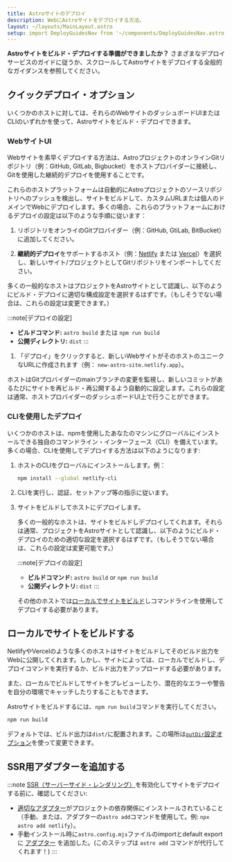 ```yaml
---
title: Astroサイトのデプロイ
description: WebにAstroサイトをデプロイする方法。
layout: ~/layouts/MainLayout.astro
setup: import DeployGuidesNav from '~/components/DeployGuidesNav.astro';
---
```

**Astroサイトをビルド・デプロイする準備ができましたか？** さまざまなデプロイサービスのガイドに従うか、スクロールしてAstroサイトをデプロイする全般的なガイダンスを参照してください。

<DeployGuidesNav />

## クイックデプロイ・オプション

いくつかのホストに対しては、それらのWebサイトのダッシュボードUIまたはCLIのいずれかを使って、Astroサイトをビルド・デプロイできます。

### WebサイトUI

Webサイトを素早くデプロイする方法は、AstroプロジェクトのオンラインGitリポジトリ（例：GitHub, GitLab, Bigbucket）をホストプロバイダーに接続し、Gitを使用した継続的デプロイを使用することです。

これらのホストプラットフォームは自動的にAstroプロジェクトのソースリポジトリへのプッシュを検出し、サイトをビルドして、カスタムURLまたは個人のドメインでWebにデプロイします。多くの場合、これらのプラットフォームにおけるデプロイの設定は以下のような手順に従います：

1. リポジトリをオンライのGitプロバイダー（例：GitHub, GtiLab, BitBucket）に追加してください。

1. **継続的デプロイ**をサポートするホスト（例：[Netlify](/ja/guides/deploy/netlify/) または [Vercel](/ja/guides/deploy/vercel/)）を選択し、新しいサイト/プロジェクトとしてGitリポジトリをインポートしてください。

  多くの一般的なホストはプロジェクトをAstroサイトとして認識し、以下のようにビルド・デプロイに適切な構成設定を選択するはずです。（もしそうでない場合は、これらの設定は変更できます。）

  :::note[デプロイの設定]
  - **ビルドコマンド:** `astro build` または `npm run build`
  - **公開ディレクトリ:** `dist`
  :::

1. 「デプロイ」をクリックすると、新しいWebサイトがそのホストのユニークなURLに作成されます（例： `new-astro-site.netlify.app`）。

ホストはGitプロバイダーのmainブランチの変更を監視し、新しいコミットがあるたびにサイトを再ビルド・再公開するよう自動的に設定します。これらの設定は通常、ホストプロバイダーのダッシュボードUI上で行うことができます。

### CLIを使用したデプロイ

いくつかのホストは、npmを使用したあなたのマシンにグローバルにインストールできる独自のコマンドライン・インターフェース（CLI）を備えています。多くの場合、CLIを使用してデプロイする方法は以下のようになります:

1. ホストのCLIをグローバルにインストールします。例：

    ```bash
    npm install --global netlify-cli
    ```

1. CLIを実行し、認証、セットアップ等の指示に従います。

1. サイトをビルドしてホストにデプロイします。

   多くの一般的なホストは、サイトをビルドしデプロイしてくれます。それらは通常、プロジェクトをAstroサイトとして認識し、以下のようにビルド・デプロイのための適切な設定を選択するはずです。（もしそうでない場合は、これらの設定は変更可能です。）

    :::note[デプロイの設定]
    - **ビルドコマンド:** `astro build` or `npm run build`
    - **公開ディレクトリ:** `dist`
    :::

    その他のホストでは[ローカルでサイトをビルド](#ローカルでサイトをビルドする)しコマンドラインを使用してデプロイする必要があります。

## ローカルでサイトをビルドする

NetlifyやVercelのような多くのホストはサイトをビルドしてそのビルド出力をWebに公開してくれます。しかし、サイトによっては、ローカルでビルドし、デプロイコマンドを実行するか、ビルド出力をアップロードする必要があります。

また、ローカルでビルドしてサイトをプレビューしたり、潜在的なエラーや警告を自分の環境でキャッチしたりすることもできます。

Astroサイトをビルドするには、`npm run build`コマンドを実行してください。

```bash
npm run build
```

デフォルトでは、ビルド出力は`dist/`に配置されます。この場所は[`outDir`設定オプション](/ja/reference/configuration-reference/#outdir)を使って変更できます。

## SSR用アダプターを追加する

:::note
[SSR（サーバーサイド・レンダリング）](/ja/guides/server-side-rendering/)を有効化してサイトをデプロイする前に、確認してください:

- [適切なアダプター](/ja/guides/server-side-rendering/#enabling-ssr-in-your-project)がプロジェクトの依存関係にインストールされていること（手動、または、アダプターの`astro add`コマンドを使用して。例: `npx astro add netlify`）。
- 手動インストール時に`astro.config.mjs`ファイルのimportとdefault exportに [アダプター](/ja/reference/configuration-reference/#インテグレーション) を追加した。(このステップは `astro add` コマンドが代行してくれます！)
:::